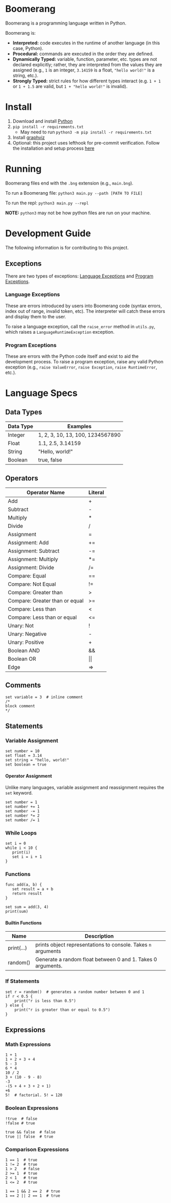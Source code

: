 # Boomerang
Boomerang is a programming language written in Python.

Boomerang is:
* **Interpreted:** code executes in the runtime of another language (in this case, Python).
* **Procedural:** commands are executed in the order they are defined.
* **Dynamically Typed:** variable, function, parameter, etc. types are not declared explicitly; rather, they are interpreted from the values they are assigned (e.g., `1` is an integer, `3.14159` is a float, `"hello world!"` is a string, etc.).
* **Strongly Typed:** strict rules for how different types interact (e.g. `1 + 1` or `1 + 1.5` are valid, but `1 + "hello world!"` is invalid).

# Install
1. Download and install [Python](https://www.python.org/downloads/)
2. `pip install -r requirements.txt`
    * May need to run `python3 -m pip install -r requirements.txt`
3. Install [graphviz](https://graphviz.org/download/)
4. Optional: this project uses lefthook for pre-commit verification. Follow the installation and setup process [here](https://github.com/evilmartians/lefthook/blob/master/docs/full_guide.md)

# Running
Boomerang files end with the `.bng` extension (e.g., `main.bng`).

To run a Boomerang file:
`python3 main.py --path [PATH TO FILE]`

To run the repl:
`python3 main.py --repl`

**NOTE:** `python3` may not be how python files are run on your machine.

# Development Guide
The following information is for contributing to this project.

## Exceptions
There are two types of exceptions: [Language Exceptions](#language-exceptions) and [Program Exceptions](#program-exceptions).

### Language Exceptions
These are errors introduced by users into Boomerang code (syntax errors, index out of range, invalid token, etc). The interpreter will catch these errors and display them to the user.

To raise a language exception, call the `raise_error` method in `utils.py`, which raises a `LanguageRuntimeException` exception.

### Program Exceptions
These are errors with the Python code itself and exist to aid the development process. To raise a program exception, raise any valid Python exception (e.g., `raise ValueError`, `raise Exception`, `raise RuntimeError`, etc.).

# Language Specs

## Data Types
|Data Type|Examples|
|---|---|
|Integer|1, 2, 3, 10, 13, 100, 1234567890|
|Float|1.1, 2.5, 3.14159|
|String|"Hello, world!"|
|Boolean|true, false|

## Operators
|Operator Name|Literal|
|---|---|
|Add|+|
|Subtract|-|
|Multiply|*|
|Divide|/|
|Assignment|=|
|Assignment: Add|+=|
|Assignment: Subtract|-=|
|Assignment: Multiply|*=|
|Assignment: Divide|/=|
|Compare: Equal|==|
|Compare: Not Equal|!=|
|Compare: Greater than|>|
|Compare: Greater than or equal|>=|
|Compare: Less than|<|
|Compare: Less than or equal|<=|
|Unary: Not|!|
|Unary: Negative|-|
|Unary: Positive|+|
|Boolean AND|&&|
|Boolean OR| \|\| |
|Edge|=>|

## Comments
```
set variable = 3  # inline comment
/*
block comment
*/
```

## Statements

### Variable Assignment
```
set number = 10
set float = 3.14
set string = "hello, world!"
set boolean = true
```

#### Operator Assignment
Unlike many languages, variable assignment and reassignment requires the `set` keyword.
```
set number = 1
set number += 1
set number -= 1
set number *= 2
set number /= 1
```

### While Loops
```
set i = 0
while i < 10 {
   print(i)
   set i = i + 1
}
```

### Functions
```
func add(a, b) {
   set result = a + b
   return result
}

set sum = add(3, 4)
print(sum)
```

#### Builtin Functions
|Name|Description|
|----|-----------|
|print(...)|prints object representations to console. Takes `n` arguments|
|random()|Generate a random float between 0 and 1. Takes 0 arguments.|

### If Statements
```
set r = random()  # generates a random number between 0 and 1
if r < 0.5 {
    print("r is less than 0.5")
} else {
    print("r is greater than or equal to 0.5")
}
```

## Expressions

### Math Expressions
```
1 + 1
1 + 2 + 3 + 4
5 - 3
6 * 4
10 / 2
3 + (10 - 9 - 8)
-3
-(5 + 4 + 3 + 2 + 1)
+6
5!  # factorial. 5! = 120
```

### Boolean Expressions
```
!true  # false
!false # true

true && false  # false
true || false  # true
```

### Comparison Expressions
```
1 == 1  # true
1 != 2  # true
1 > 2   # false
2 >= 1  # true
2 < 1   # true
1 <= 2  # true

1 == 1 && 2 == 2  # true
1 == 2 || 2 == 1  # true
```
